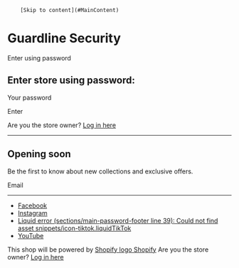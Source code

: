         [Skip to content](#MainContent)

Guardline Security
==================

Enter using password

Enter store using password:
---------------------------

 Your password

Enter

Are you the store owner? [Log in here](https://www.guardlinesecurity.com/admin)

* * *

 

Opening soon
------------

Be the first to know about new collections and exclusive offers.

 

 Email

* * *

* [Facebook](https://www.facebook.com/guardline)
* [Instagram](https://www.instagram.com/guardlinesecurity/)
* [Liquid error (sections/main-password-footer line 39): Could not find asset snippets/icon-tiktok.liquidTikTok](https://tiktok.com/shopify)
* [YouTube](https://www.youtube.com/Guardline)

This shop will be powered by [Shopify logo Shopify](https://www.shopify.com/ "Create your own online store with Shopify") Are you the store owner? [Log in here](https://www.guardlinesecurity.com/admin)